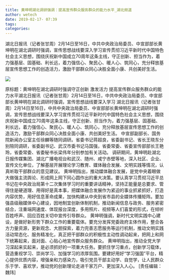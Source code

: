 ```yaml
---
title: 黄坤明湖北调研强调：提高宣传群众服务群众的能力水平_湖北频道
author: wetech
date: 2019-02-17- 07:39
tags: 
categories: 
---
```

湖北日报讯（记者张甘周）2月14日至16日，中共中央政治局委员、中宣部部长黄坤明在湖北调研时强调，宣传思想战线要深入学习宣传贯彻习近平新时代中国特色社会主义思想，围绕庆祝新中国成立70周年这条主线，守正创新、担当作为，着力强基层、固基础、利长远，着力强信心、聚民心、暖人心、筑同心，充分释放基层宣传思想工作的创造活力，激励干部群众同心决胜全面小康、共创美好生活。
<!-- more -->
                
<img align="center" border="0" src="http://p2.ifengimg.com/a/2016/0810/204c433878d5cf9size1_w16_h16.png" />
                
            
原标题：黄坤明在湖北调研时强调守正创新 激发活力 提高宣传群众服务群众的能力水平湖北日报讯（记者张甘周）2月14日至16日，中共中央政治局委员、中宣部部长黄坤明在湖北调研时强调，宣传思想战线要深入学习
湖北日报讯（记者张甘周）2月14日至16日，中共中央政治局委员、中宣部部长黄坤明在湖北调研时强调，宣传思想战线要深入学习宣传贯彻习近平新时代中国特色社会主义思想，围绕庆祝新中国成立70周年这条主线，守正创新、担当作为，着力强基层、固基础、利长远，着力强信心、聚民心、暖人心、筑同心，充分释放基层宣传思想工作的创造活力，激励干部群众同心决胜全面小康、共创美好生活。
中宣部副部长、国务院新闻办公室主任徐麟等随同调研。省委书记蒋超良，省委副书记、省长王晓东分别陪同调研，省委副书记、武汉市委书记马国强，省委常委、省委宣传部部长王艳玲，省委常委、省委秘书长梁伟年分别参加有关活动。
调研期间，黄坤明赴湖北日报传媒集团、湖北广播电视台和武汉、随州、咸宁赤壁等地，深入社区、企业、宣传文化单位，了解基层开展理论学习教育、媒体融合发展、文明实践等情况，认真听取干部群众的意见建议。
黄坤明指出，推动媒体融合发展，是党中央着眼做大做强主流舆论、形成网上网下同心圆作出的重大决策。要认真学习贯彻习近平总书记在中央政治局第十二次集体学习时的重要讲话精神，坚持正能量是总要求、管得住是硬道理、用得好是真本事，把媒体融合发展作为紧迫的事业抓紧抓好，打造内容优势，用好信息革命成果，加快构建从中央到省市县的全媒体传播矩阵。要加强县级融媒体中心建设，因地制宜创新体制机制，推动新闻信息与政务、服务紧密结合，注重端网速度、体现报台深度，多用照片、视频等人们喜爱的形式，在倾听百姓呼声、回应百姓关切中宣传引导群众。
黄坤明强调，新时代文明实践中心建设，是做好新形势下群众工作的重要载体。要充分发挥党委政府主体作用，整合各方力量资源，更新观念、大胆探索，着力完善志愿服务等运行机制，推动文明实践活动常态化、服务精准化，真正把干部群众的积极性主动性调动起来，把网上和网下统筹起来，面对面、心贴心地宣传群众服务群众。
黄坤明指出，推动全党大学习深起来实起来，是必须抓好的一项重大任务。要抓住学习重点，创新学习载体，营造重视学习、崇尚学习、加强学习的浓厚氛围。要建好用好“学习强国”平台，精心提供优质内容，增强亲和力感染力，吸引党员干部主动学、自觉学，让人民群众乐于学、喜欢学，推动党的创新理论走进千家万户、更加深入人心。
[责任编辑：魏玮]
            
